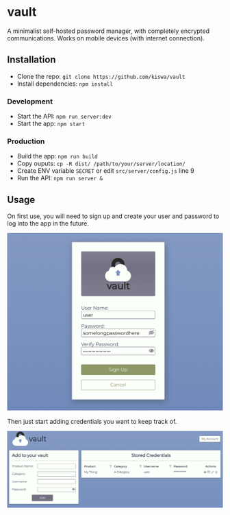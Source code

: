 # vault

A minimalist self-hosted password manager, with completely encrypted communications. Works on mobile devices (with internet connection).

## Installation

* Clone the repo: `git clone https://github.com/kiswa/vault`
* Install dependencies: `npm install`

### Development

* Start the API: `npm run server:dev`
* Start the app: `npm start`

### Production

* Build the app: `npm run build`
* Copy ouputs: `cp -R dist/ /path/to/your/server/location/`
* Create ENV variable `SECRET` or edit `src/server/config.js` line 9
* Run the API: `npm run server &`

## Usage

On first use, you will need to sign up and create your user and password to log into the app in the future.

![Sign Up](./.github/sign-up.png)

Then just start adding credentials you want to keep track of.

![Site](./.github/example.png)